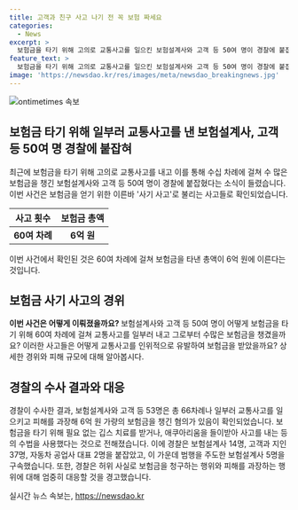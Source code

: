```yaml
---
title: 고객과 친구 사고 나기 전 꼭 보험 짜세요
categories:
  - News
excerpt: >
  보험금을 타기 위해 고의로 교통사고를 일으킨 보험설계사와 고객 등 50여 명이 경찰에 붙잡혔다. 이들은 66차례나 고의로 교통사고를 일으키고 피해를 과장해 6억 원 가량의 보험금을 타냈다. 교통범죄수사팀은 보험설계사 14명, 고객과 지인 37명, 자동차 공업사 대표 2명을 붙잡았으며, 이 중 범행을 주도한 보험설계사 5명을 구속했다. 이러한 행위는 단순 피해 과장뿐만 아니라 허위 사실로 보험금을 청구하는 행위도 경고 대상이라고 경찰은 강조했다.
feature_text: >
  보험금을 타기 위해 고의로 교통사고를 일으킨 보험설계사와 고객 등 50여 명이 경찰에 붙잡혔다. 이들은 66차례나 고의로 교통사고를 일으키고 피해를 과장해 6억 원 가량의 보험금을 타냈다. 교통범죄수사팀은 보험설계사 14명, 고객과 지인 37명, 자동차 공업사 대표 2명을 붙잡았으며, 이 중 범행을 주도한 보험설계사 5명을 구속했다. 이러한 행위는 단순 피해 과장뿐만 아니라 허위 사실로 보험금을 청구하는 행위도 경고 대상이라고 경찰은 강조했다.
image: 'https://newsdao.kr/res/images/meta/newsdao_breakingnews.jpg'
---
```


<p><img src="https://newsdao.kr/res/images/meta/newsdao_breakingnews.jpg" alt="ontimetimes 속보" /></p>

<h2 data-ke-size="size26">보험금 타기 위해 일부러 교통사고를 낸 보험설계사, 고객 등 50여 명 경찰에 붙잡혀</h2>

<p data-ke-size="size16">최근에 보험금을 타기 위해 고의로 교통사고를 내고 이를 통해 수십 차례에 걸쳐 수 많은 보험금을 챙긴 보험설계사와 고객 등 50여 명이 경찰에 붙잡혔다는 소식이 들렸습니다. 이번 사건은 보험금을 얻기 위한 이른바 '사기 사고'로 불리는 사고들로 확인되었습니다.</p>

<table>
  <thead>
    <tr>
      <th style="text-align: center;">사고 횟수</th>
      <th style="text-align: center;">보험금 총액</th>
    </tr>
  </thead>
  <tbody>
    <tr>
      <td style="text-align: center;"><b>60여 차례</b></td>
      <td style="text-align: center;"><b>6억 원</b></td>
    </tr>
  </tbody>
</table>

<p data-ke-size="size16">이번 사건에서 확인된 것은 60여 차례에 걸쳐 보험금을 타낸 총액이 6억 원에 이른다는 것입니다.</p>

<h2 data-ke-size="size26">보험금 사기 사고의 경위</h2>

<p data-ke-size="size16"><b>이번 사건은 어떻게 이뤄졌을까요? </b>보험설계사와 고객 등 50여 명이 어떻게 보험금을 타기 위해 60여 차례에 걸쳐 교통사고를 일부러 내고 그로부터 수많은 보험금을 챙겼을까요? 이러한 사고들은 어떻게 교통사고를 인위적으로 유발하여 보험금을 받았을까요? 상세한 경위와 피해 규모에 대해 알아봅시다.</p>

<h2 data-ke-size="size26">경찰의 수사 결과와 대응</h2>

<p data-ke-size="size16">경찰이 수사한 결과, 보험설계사와 고객 등 53명은 총 66차례나 일부러 교통사고를 일으키고 피해를 과장해 6억 원 가량의 보험금을 챙긴 혐의가 있음이 확인되었습니다. 보험금을 타기 위해 필요 없는 깁스 치료를 받거나, 애쿠아리움을 들이받아 사고를 내는 등의 수법을 사용했다는 것으로 전해졌습니다. 이에 경찰은 보험설계사 14명, 고객과 지인 37명, 자동차 공업사 대표 2명을 붙잡았고, 이 가운데 범행을 주도한 보험설계사 5명을 구속했습니다. 또한, 경찰은 허위 사실로 보험금을 청구하는 행위와 피해를 과장하는 행위에 대해 엄중히 대응할 것을 경고했습니다.</p>
실시간 뉴스 속보는, <a href="https://newsdao.kr" rel="dofollow">https://newsdao.kr</a>



